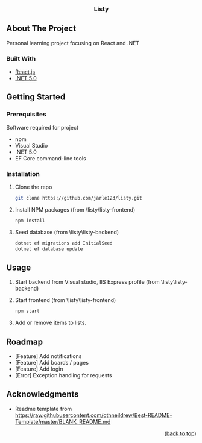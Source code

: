 <div id="top"></div>
<!-- Template from https://raw.githubusercontent.com/othneildrew/Best-README-Template/master/BLANK_README.md -->
<!--
*** Thanks for checking out the Best-README-Template. If you have a suggestion
*** that would make this better, please fork the repo and create a pull request
*** or simply open an issue with the tag "enhancement".
*** Don't forget to give the project a star!
*** Thanks again! Now go create something AMAZING! :D
-->



<!-- PROJECT SHIELDS -->
<!--
*** I'm using markdown "reference style" links for readability.
*** Reference links are enclosed in brackets [ ] instead of parentheses ( ).
*** See the bottom of this document for the declaration of the reference variables
*** for contributors-url, forks-url, etc. This is an optional, concise syntax you may use.
*** https://www.markdownguide.org/basic-syntax/#reference-style-links
-->

<div align="center">
 
<h3 align="center">Listy</h3>
 
</div>



<!-- ABOUT THE PROJECT -->
## About The Project
Personal learning project focusing on React and .NET


### Built With


* [React.js](https://reactjs.org/)
* [.NET 5.0](https://dotnet.microsoft.com/en-us/download/visual-studio-sdks)



<!-- GETTING STARTED -->
## Getting Started


### Prerequisites

Software required for project
* npm
* Visual Studio
* .NET 5.0
* EF Core command-line tools 

### Installation

1. Clone the repo
   ```sh
   git clone https://github.com/jarle123/listy.git
   ```
2. Install NPM packages (from \listy\listy-frontend)
   ```sh
   npm install
   ```
3. Seed database (from \listy\listy-backend\)
   ```sh
   dotnet ef migrations add InitialSeed
   dotnet ef database update
   ```


<!-- USAGE EXAMPLES -->
## Usage

1. Start backend from Visual studio, IIS Express profile (from \listy\listy-backend\)

2. Start frontend (from \listy\listy-frontend)
   ```sh
   npm start
   ```
3. Add or remove items to lists.



<!-- ROADMAP -->
## Roadmap

- [Feature]  Add notifications
- [Feature]  Add boards / pages
- [Feature]  Add login
- [Error] Exception handling for requests




<!-- ACKNOWLEDGMENTS -->
## Acknowledgments

* Readme template from https://raw.githubusercontent.com/othneildrew/Best-README-Template/master/BLANK_README.md 

<p align="right">(<a href="#top">back to top</a>)</p>



<!-- MARKDOWN LINKS & IMAGES -->
<!-- https://www.markdownguide.org/basic-syntax/#reference-style-links -->
[contributors-shield]: https://img.shields.io/github/contributors/github_username/repo_name.svg?style=for-the-badge
[contributors-url]: https://github.com/github_username/repo_name/graphs/contributors
[forks-shield]: https://img.shields.io/github/forks/github_username/repo_name.svg?style=for-the-badge
[forks-url]: https://github.com/github_username/repo_name/network/members
[stars-shield]: https://img.shields.io/github/stars/github_username/repo_name.svg?style=for-the-badge
[stars-url]: https://github.com/github_username/repo_name/stargazers
[issues-shield]: https://img.shields.io/github/issues/github_username/repo_name.svg?style=for-the-badge
[issues-url]: https://github.com/github_username/repo_name/issues
[license-shield]: https://img.shields.io/github/license/github_username/repo_name.svg?style=for-the-badge
[license-url]: https://github.com/github_username/repo_name/blob/master/LICENSE.txt
[linkedin-shield]: https://img.shields.io/badge/-LinkedIn-black.svg?style=for-the-badge&logo=linkedin&colorB=555
[linkedin-url]: https://linkedin.com/in/linkedin_username
[product-screenshot]: images/screenshot.png
